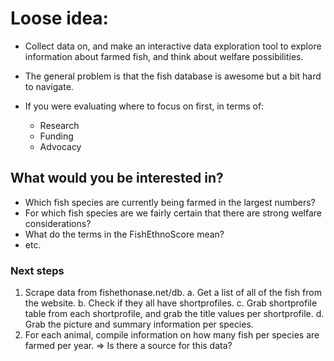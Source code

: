 # Loose idea:
* Collect data on, and make an interactive data exploration tool to explore information about farmed fish, and think about welfare possibilities.
* The general problem is that the fish database is awesome but a bit hard to navigate.

* If you were evaluating where to focus on first, in terms of:
    * Research
    * Funding
    * Advocacy

## What would you be interested in?
* Which fish species are currently being farmed in the largest numbers?
* For which fish species are we fairly certain that there are strong welfare considerations?
* What do the terms in the FishEthnoScore mean?
* etc.

### Next steps
1. Scrape data from fishethonase.net/db.
    a. Get a list of all of the fish from the website.
    b. Check if they all have shortprofiles.
    c. Grab shortprofile table from each shortprofile, and grab the title values per shortprofile.
    d. Grab the picture and summary information per species.
2. For each animal, compile information on how many fish per species are farmed per year.
    => Is there a source for this data?